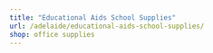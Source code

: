 ```yaml
---
title: "Educational Aids School Supplies"
url: /adelaide/educational-aids-school-supplies/
shop: office supplies
---
```

